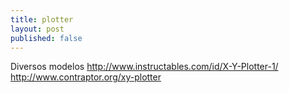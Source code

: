```yaml
---
title: plotter
layout: post
published: false
---
```


Diversos modelos 
http://www.instructables.com/id/X-Y-Plotter-1/
http://www.contraptor.org/xy-plotter